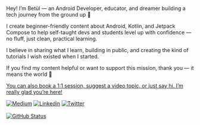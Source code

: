 ### 
<p align="center">

  Hey! I’m Betül — an Android Developer, educator, and dreamer building a tech journey from the ground up 🌱

I create beginner-friendly content about Android, Kotlin, and Jetpack Compose to help self-taught devs and students level up with confidence — no fluff, just clean, practical learning.

I believe in sharing what I learn, building in public, and creating the kind of tutorials I wish existed when I started.

If you find my content helpful or want to support this mission, thank you — it means the world 💙

<a href="https://buymeacoffee.com/betulnecanli">You can also book a 1:1 session, suggest a video topic, or just say hi. I’m really glad you’re here! </a>



<a href="https://medium.com/@betulnecanli"><img alt="Medium" src="https://img.shields.io/badge/Medium-Betul%20Necanli-lightgrey"/></a>
<a href="https://www.linkedin.com/in/betulnecanli"><img alt="Linkedin" src="https://img.shields.io/badge/Linkedin-Betul%20Necanli-blue"/></a>
<a href="https://www.twitter.com/betulnecanli"><img alt="Twitter" src="https://img.shields.io/badge/Twitter-Betul%20Necanli-9cf"/></a>
</br></br>
<a href="https://github.com/betulnecanli"><img alt="GitHub Status" src="https://github-readme-stats.vercel.app/api?username=betulnecanli&hide=contribs&show_icons=true&include_all_commits=true&count_private=true&theme=dracula"/></a>
</p>
<p align="center">

